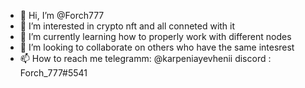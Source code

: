 - 👋 Hi, I’m @Forch777
- 👀 I’m interested in crypto nft and all conneted with it
- 🌱 I’m currently learning how to properly work with different nodes
- 💞️ I’m looking to collaborate on others who have the same intesrest
- 📫 How to reach me telegramm: @karpeniayevhenii
                      discord : Forch_777#5541
                                
                      

<!---
Forch777/Forch777 is a ✨ special ✨ repository because its `README.md` (this file) appears on your GitHub profile.
You can click the Preview link to take a look at your changes.
--->
